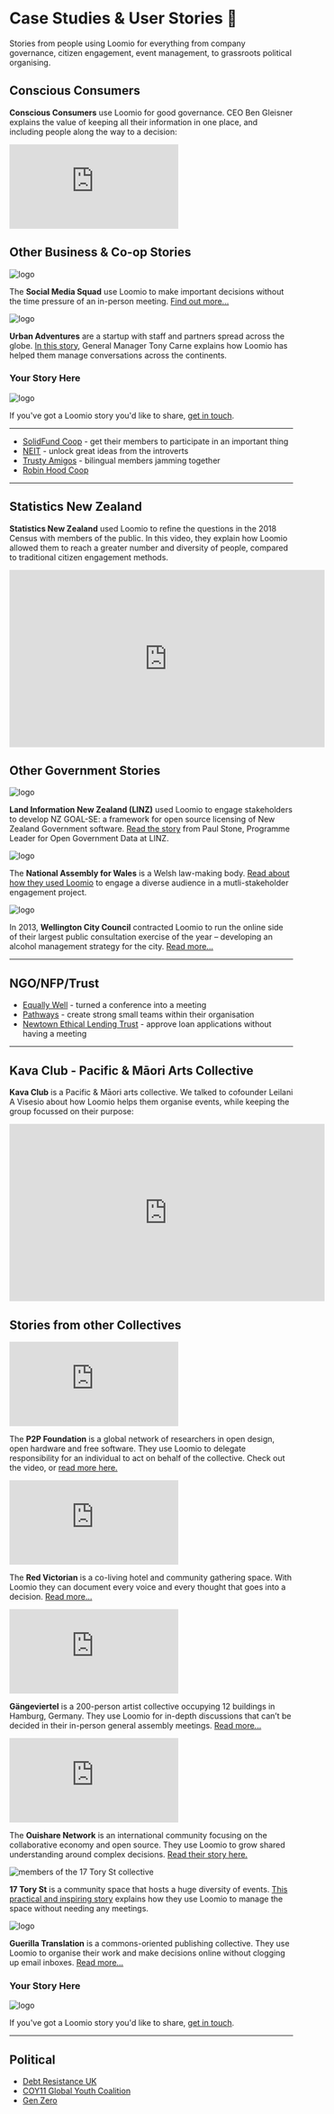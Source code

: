 # Case Studies & User Stories 🐒

Stories from people using Loomio for everything from company governance, citizen engagement, event management, to grassroots political organising.

## Conscious Consumers

<p><strong>Conscious Consumers</strong> use Loomio for good governance. CEO Ben Gleisner explains the value of keeping all their information in one place, and including people along the way to a decision:</p>

<div class="video-wrapper">
  <iframe src="https://www.youtube.com/embed/lOUm0qpgDAA?list=PLfeqYbxvuD29MfdIvQ7hnzg0LMcK4DEDZ" frameborder="0" allowfullscreen></iframe>
</div>

## Other Business & Co-op Stories

<div class="tile tile-33pc">
  <img src="img/social-media-squad_650.png" alt="logo" />

  <p>The <strong>Social Media Squad</strong> use Loomio to make important decisions without the time pressure of an in-person meeting. <a href="http://blog.loomio.org/2016/01/14/socialmediasquad/" target="_blank">Find out more...</a></p>
</div>

<div class="tile tile-33pc">
  <img src="img/urban-adventures_650.png" alt="logo"/>

  <p><strong>Urban Adventures</strong> are a startup with staff and partners spread across the globe. <a href="http://blog.loomio.org/2014/02/28/organising-adventure-across-six-continents/" target="_blank">In this story</a>, General Manager Tony Carne explains how Loomio has helped them manage conversations across the continents.</p>
</div>

<div class="tile tile-33pc your-story">
  <h3>Your Story Here</h3>
  <img src="img/placeholder.png" alt="logo"/>
  <p>If you've got a Loomio story you'd like to share, <a href="https://loomio.org/contact" target="_blank">get in touch</a>.</p>
</div>

---

* [SolidFund Coop](http://blog.loomio.org/2016/08/15/solidfund/) - get their members to participate in an important thing
* [NEIT](http://blog.loomio.org/2016/08/30/neit/) - unlock great ideas from the introverts
* [Trusty Amigos](http://blog.loomio.org/2016/08/17/trustyamigos/) - bilingual members jamming together
* [Robin Hood Coop](http://blog.loomio.org/2016/01/05/robinhood/)

---


## Statistics New Zealand

<p><strong>Statistics New Zealand</strong> used Loomio to refine the questions in the 2018 Census with members of the public. In this video, they explain how Loomio allowed them to reach a greater number and diversity of people, compared to traditional citizen engagement methods.</p>

<div class="video-wrapper">
  <iframe width="560" height="315" src="https://www.youtube.com/embed/HBfO62TXZSo?list=PLfeqYbxvuD29MfdIvQ7hnzg0LMcK4DEDZ" frameborder="0" allowfullscreen></iframe>
</div>

## Other Government Stories

<div class="tile tile-33pc">
  <img src="img/open-data-nz_500.png" alt="logo"/>

  <p><strong>Land Information New Zealand (LINZ)</strong> used Loomio to engage stakeholders to develop NZ GOAL-SE: a framework for open source licensing of New Zealand Government software. <a href="http://blog.loomio.org/2016/05/11/nzgoal/"  target="_blank">Read the story</a> from Paul Stone, Programme Leader for Open Government Data at LINZ.</p>
</div>

<div class="tile tile-33pc">
  <img src="img/wales-assembly_650.png" alt="logo"/>

  <p>The <strong>National Assembly for Wales</strong> is a Welsh law-making body. <a href="https://blog.loomio.org/2016/05/16/national_assembly_wales/" target="_blank">Read about how they used Loomio</a> to engage a diverse audience in a mutli-stakeholder engagement project.
</div>

<div class="tile tile-33pc">
  <img src="img/wcc_650.png" alt="logo"/>

  <p>In 2013, <strong>Wellington City Council</strong> contracted Loomio to run the online side of their largest public consultation exercise of the year – developing an alcohol management strategy for the city. <a href="https://blog.loomio.org/2013/11/01/wellington-city-council-uses-loomio/" target="_blank">Read more...</a>
  </p>
</div>


---

## NGO/NFP/Trust

* [Equally Well](http://blog.loomio.org/2015/06/05/turning-a-conference-into-a-movement-with-loomio/) - turned a conference into a meeting
* [Pathways](http://blog.loomio.org/2014/04/07/jacqui-graham-meaningful-engagement-in-a-large-organisation/) - create strong small teams within their organisation
* [Newtown Ethical Lending Trust](http://blog.loomio.org/2013/10/18/trustees-trust-loomio/) - approve loan applications without having a meeting

---

## Kava Club - Pacific & Māori Arts Collective

<p><strong>Kava Club</strong> is a Pacific & Māori arts collective. We talked to cofounder Leilani A Visesio about how Loomio helps them organise events, while keeping the group focussed on their purpose:
</p>

<div class="video-wrapper">
  <iframe width="560" height="315" src="https://www.youtube.com/embed/4zVCUOVbv6g?list=PLfeqYbxvuD29MfdIvQ7hnzg0LMcK4DEDZ" frameborder="0" allowfullscreen></iframe>
</div>

## Stories from other Collectives

<div class="tile tile-50pc">
  <div class="video-wrapper">
    <iframe src="https://www.youtube.com/embed/KLKU9JbPel4?list=PLfeqYbxvuD29MfdIvQ7hnzg0LMcK4DEDZ" frameborder="0" allowfullscreen></iframe>
  </div>

  <p>The <strong>P2P Foundation</strong> is a global network of researchers in open design, open hardware and free software. They use Loomio to delegate responsibility for an individual to act on behalf of the collective. Check out the video, or <a href="http://blog.loomio.org/2016/02/15/p2p/" target="_blank">read more here.</a></p>
</div>

<div class="tile tile-50pc">
  <div class="video-wrapper">
    <iframe src="https://www.youtube.com/embed/IVJyc5WnsE0?list=PLfeqYbxvuD29MfdIvQ7hnzg0LMcK4DEDZ" frameborder="0" allowfullscreen></iframe>
  </div>

  <p>The <strong>Red Victorian</strong> is a co-living hotel and community gathering space. With Loomio they can document every voice and every thought that goes into a decision. <a href="http://blog.loomio.org/2016/02/04/redvic/" target="_blank">Read more...</a></p>
</div>

<div class="tile tile-50pc">
  <div class="video-wrapper">
    <iframe src="https://www.youtube.com/embed/NTmpzY6cahI?list=PLfeqYbxvuD29MfdIvQ7hnzg0LMcK4DEDZ" frameborder="0" allowfullscreen></iframe>
  </div>

  <p><strong>Gängeviertel</strong> is a 200-person artist collective occupying 12 buildings in Hamburg, Germany. They use Loomio for in-depth discussions that can’t be decided in their in-person general assembly meetings. <a href="http://blog.loomio.org/2016/02/22/gaengeviertel/" target="_blank">Read more...</a></p>
</div>

<div class="tile tile-50pc">
  <div class="video-wrapper">
    <iframe src="https://www.youtube.com/embed/a8-FWXOkEBk?list=PLfeqYbxvuD29MfdIvQ7hnzg0LMcK4DEDZ" frameborder="0" allowfullscreen></iframe>
  </div>

  <p>The <strong>Ouishare Network</strong> is an international community focusing on the collaborative economy and open source. They use Loomio to grow shared understanding around complex decisions. <a href="http://blog.loomio.org/2016/01/21/ouishare/" target="_blank">Read their story here.</a></p>
</div>

<div class="tile tile-33pc">
  <img src="img/17-tory-st_571.png" alt="members of the 17 Tory St collective"/>

  <p><strong>17 Tory St</strong> is a community space that hosts a huge diversity of events. <a href="https://medium.com/@richdecibels/how-to-run-an-open-source-community-space-76fba11483ae">This practical and inspiring story</a> explains how they use Loomio to manage the space without needing any meetings.</p>
  </p>
</div>

<div class="tile tile-33pc">
  <img src="img/guerilla-translation_700.png" alt="logo">
  <p><strong>Guerilla Translation</strong> is a commons-oriented publishing collective. They use Loomio to organise their work and make decisions online without clogging up email inboxes. <a href="http://blog.loomio.org/2016/05/13/guerrilla-translation/" target="_blank">Read more...</a></p>
</div>

<div class="tile tile-33pc your-story">
  <h3>Your Story Here</h3>
  <img src="img/placeholder.png" alt="logo"/>
  <p>If you've got a Loomio story you'd like to share, <a href="https://loomio.org/contact" target="_blank">get in touch</a>.</p>
</div>

---

## Political

* [Debt Resistance UK](http://blog.loomio.org/2016/03/07/druk/)
* [COY11 Global Youth Coalition](http://blog.loomio.org/2015/12/23/coy11/)
* [Gen Zero](http://blog.loomio.org/2013/11/19/nation-changing-decision-makers-generation-zero/)
